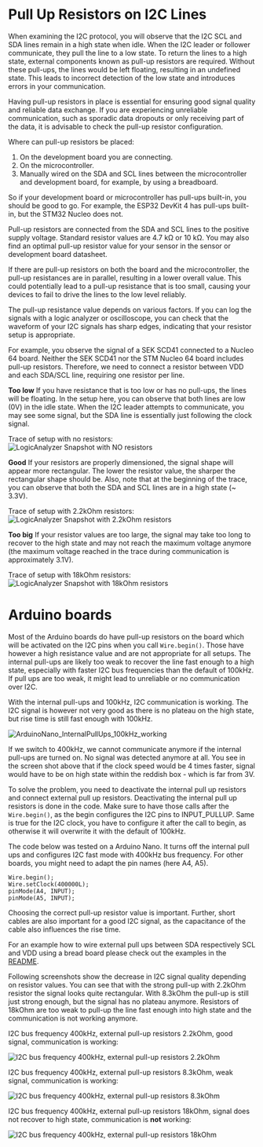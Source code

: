 # Pull Up Resistors on I2C Lines

When examining the I2C protocol, you will observe that the I2C SCL and SDA lines remain in a high state when idle.
When the I2C leader or follower communicate, they pull the line to a low state. To return the lines to a
high state, external components known as pull-up resistors are required. Without these pull-ups, the lines would be left
floating, resulting in an undefined state. This leads to incorrect detection of the low state and introduces
errors in your communication.

Having pull-up resistors in place is essential for ensuring good signal quality and reliable data exchange. If you are
experiencing unreliable communication, such as sporadic data dropouts or only receiving part of the data, it is
advisable to check the pull-up resistor configuration.

Where can pull-up resistors be placed:

1. On the development board you are connecting.
2. On the microcontroller.
3. Manually wired on the SDA and SCL lines between the microcontroller and development board, for example, by using a
   breadboard.

So if your development board or microcontroller has pull-ups built-in, you should be good to go.
For example, the ESP32 DevKit 4 has pull-ups built-in, but the STM32 Nucleo does not.

Pull-up resistors are connected from the SDA and SCL lines to the positive supply voltage. Standard resistor values are
4.7 kΩ or 10 kΩ. You may also find an optimal pull-up resistor value for your sensor in the sensor or development board
datasheet.

If there are pull-up resistors on both the board and the microcontroller, the pull-up resistances are in parallel,
resulting in a lower overall value. This could potentially lead to a pull-up resistance that is too small, causing your
devices to fail to drive the lines to the low level reliably.

The pull-up resistance value depends on various factors. If you can log the signals with a logic analyzer or
oscilloscope, you can check that the waveform of your I2C signals has sharp edges, indicating that your resistor setup
is appropriate.

For example, you observe the signal of a SEK SCD41 connected to a Nucleo 64 board. Neither the SEK SCD41 nor the STM
Nucleo 64 board includes pull-up resistors. Therefore, we need to connect a resistor between VDD and each SDA/SCL line,
requiring one resistor per line.

**Too low** If you have resistance that is too low or has no pull-ups, the lines will be floating.
In the setup here, you can observe that both lines are low (0V) in the idle state. When the I2C leader attempts to
communicate, you may see some signal, but the SDA line is essentially just following the clock signal.

Trace of setup with no resistors:
![LogicAnalyzer Snapshot with NO resistors](images/Nucleo64_I2c_No_PullUps.png)

**Good** If your resistors are properly dimensioned, the signal shape will appear more rectangular. The lower the
resistor value, the sharper the rectangular shape should be.
Also, note that at the beginning of the trace, you can observe that both the SDA and SCL lines are in a high state (~
3.3V).

Trace of setup with 2.2kOhm resistors:
![LogicAnalyzer Snapshot with 2.2kOhm resistors](images/Nucleo64_I2c_2p2kOhm_PullUps.png)

**Too big** If your resistor values are too large, the signal may take too long to recover to the high state and may not
reach the maximum voltage anymore (the maximum voltage reached in the trace during communication is approximately 3.1V).

Trace of setup with 18kOhm resistors:
![LogicAnalyzer Snapshot with 18kOhm resistors](images/Nucleo64_I2c_18kOhm_PullUps.png)

# Arduino boards

Most of the Arduino boards do have pull-up resistors on the board which will be activated on the I2C pins when you call 
`Wire.begin()`. Those have however a high resistance value and are not appropriate for all setups. The internal pull-ups 
are likely too weak to recover the line fast enough to a high state, especially with faster I2C bus frequencies than 
the default of 100kHz. If pull ups are too weak, it might lead to unreliable or no communication over I2C.


With the internal pull-ups and 100kHz, I2C communication is working. The I2C signal is however not very good as there 
is no plateau on the high state, but rise time is still fast enough with 100kHz. 

![ArduinoNano_InternalPullUps_100kHz_working](images/ArduinoNano_InternalPullUps_100kHz_working.png)

If we switch to 400kHz, we cannot communicate anymore if the internal pull-ups are turned on. No signal was detected
anymore at all. You see in the screen shot above that if the clock speed would be 4 times faster, signal would have
to be on high state within the reddish box - which is far from 3V.

To solve the problem, you need to deactivate the internal pull up resistors and connect external pull up resistors.
Deactivating the internal pull up resistors is done in the code. Make sure to have those calls after the `Wire.begin()`,
as the begin configures the I2C pins to INPUT_PULLUP. Same is true for the I2C clock, you have to configure it after
the call to begin, as otherwise it will overwrite it with the default of 100kHz.

The code below was tested on a Arduino Nano. It turns off the internal pull ups and configures I2C fast mode with 400kHz
bus frequency. For other boards, you might need to adapt the pin names (here A4, A5).

```
Wire.begin();
Wire.setClock(400000L);
pinMode(A4, INPUT);
pinMode(A5, INPUT);
```

Choosing the correct pull-up resistor value is important. Further, short cables are also important for a good I2C signal,
as the capacitance of the cable also influences the rise time.

For an example how to wire external pull ups between SDA respectively SCL and VDD using a bread board please check out
the examples in the [README](README.md).

Following screenshots show the decrease in I2C signal quality depending on resistor values.
You can see that with the strong pull-up with 2.2kOhm resistor the signal looks quite rectangular.
With 8.3kOhm the pull-up is still just strong enough, but the signal has no plateau anymore.
Resistors of 18kOhm are too weak to pull-up the line fast enough into high state and the communication is not working anymore.

I2C bus frequency 400kHz, external pull-up resistors 2.2kOhm, good signal, communication is working:

![I2C bus frequency 400kHz, external pull-up resistors 2.2kOhm](images/ArduinoNano_External2.2kOhm_400kHz_working.png)

I2C bus frequency 400kHz, external pull-up resistors 8.3kOhm, weak signal, communication is working:

![I2C bus frequency 400kHz, external pull-up resistors 8.3kOhm](images/ArduinoNano_External8.3kOhm_400Hz_working.png)

I2C bus frequency 400kHz, external pull-up resistors 18kOhm, signal does not recover to high state, communication is **not** working:

![I2C bus frequency 400kHz, external pull-up resistors 18kOhm](images/ArduinoNano_External18kOhm_400kHz_not_working.png)